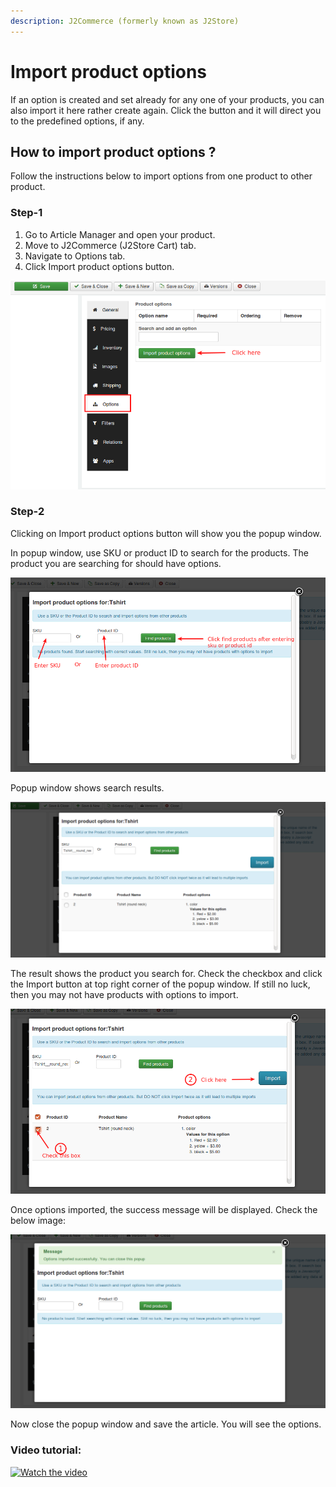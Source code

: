 ```yaml
---
description: J2Commerce (formerly known as J2Store)
---
```


# Import product options

If an option is created and set already for any one of your products, you can also import it here rather create again. Click the button and it will direct you to the predefined options, if any.

## How to import product options ? <a href="#how-to-import-product-options" id="how-to-import-product-options"></a>

Follow the instructions below to import options from one product to other product.

### Step-1 <a href="#step-1" id="step-1"></a>

1. Go to Article Manager and open your product.
2. Move to J2Commerce (J2Store Cart) tab.
3. Navigate to Options tab.
4. Click Import product options button.

![Options tab](https://raw.githubusercontent.com/j2store/doc-images/master/catalog/import-pro-options/import-option-options-tab.png)

### Step-2 <a href="#step-2" id="step-2"></a>

Clicking on Import product options button will show you the popup window.

In popup window, use SKU or product ID to search for the products. The product you are searching for should have options.

![SKU or product id based import](https://raw.githubusercontent.com/j2store/doc-images/master/catalog/import-pro-options/import-option-sku.png)

Popup window shows search results.

![Results](https://raw.githubusercontent.com/j2store/doc-images/master/catalog/import-pro-options/import-option-search-res.png)

The result shows the product you search for. Check the checkbox and click the Import button at top right corner of the popup window. If still no luck, then you may not have products with options to import.

![Check options to be imported](https://raw.githubusercontent.com/j2store/doc-images/master/catalog/import-pro-options/import-option-check-opt.png)

Once options imported, the success message will be displayed. Check the below image:

![Success message](https://raw.githubusercontent.com/j2store/doc-images/master/catalog/import-pro-options/import-option-success.png)

Now close the popup window and save the article. You will see the options.

### Video tutorial: <a href="#video-tutorial" id="video-tutorial"></a>

[![Watch the video](https://img.youtube.com/vi/8JEwcpNdBBY/hqdefault.jpg)](https://www.youtube.com/watch?v=8JEwcpNdBBY)
